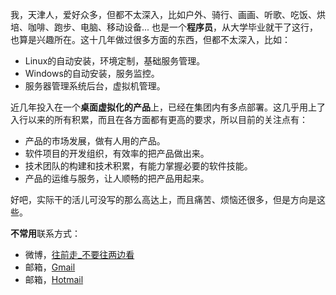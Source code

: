 我，天津人，爱好众多，但都不太深入，比如户外、骑行、画画、听歌、吃饭、烘培、咖啡、跑步、电脑、移动设备... 也是一个**程序员**，从大学毕业就干了这行，也算是兴趣所在。这十几年做过很多方面的东西，但都不太深入，比如：

* Linux的自动安装，环境定制，基础服务管理。
* Windows的自动安装，服务监控。
* 服务器管理系统后台，虚拟机管理。

近几年投入在一个**桌面虚拟化的产品**上，已经在集团内有多点部署。这几乎用上了入行以来的所有积累，而且在各方面都有更高的要求，所以目前的关注点有：

* 产品的市场发展，做有人用的产品。
* 软件项目的开发组织，有效率的把产品做出来。
* 技术团队的构建和技术积累，有能力掌握必要的软件技能。
* 产品的运维与服务，让人顺畅的把产品用起来。

好吧，实际干的活儿可没写的那么高达上，而且痛苦、烦恼还很多，但是方向是这些。

**不常用**联系方式：

* 微博，[往前走_不要往两边看](http://weibo.com/fadeer)
* 邮箱，[Gmail](mailto://fadeer@gmail.com)
* 邮箱，[Hotmail](mailto://fadeer@hotmail.com)
